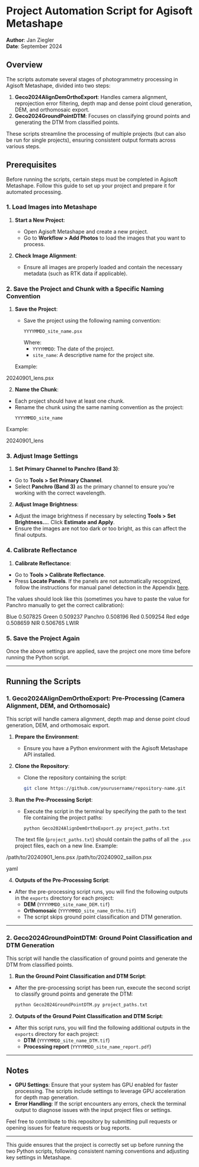 # Project Automation Script for Agisoft Metashape

**Author**: Jan Ziegler  
**Date**: September 2024

## Overview

The scripts automate several stages of photogrammetry processing in Agisoft Metashape, divided into two steps:

1. **Geco2024AlignDemOrthoExport**: Handles camera alignment, reprojection error filtering, depth map and dense point cloud generation, DEM, and orthomosaic export.
2. **Geco2024GroundPointDTM**: Focuses on classifying ground points and generating the DTM from classified points.

These scripts streamline the processing of multiple projects (but can also be run for single projects), ensuring consistent output formats across various steps.

## Prerequisites

Before running the scripts, certain steps must be completed in Agisoft Metashape. Follow this guide to set up your project and prepare it for automated processing.

### 1. Load Images into Metashape

1. **Start a New Project**:
   - Open Agisoft Metashape and create a new project.
   - Go to **Workflow > Add Photos** to load the images that you want to process.

2. **Check Image Alignment**:
   - Ensure all images are properly loaded and contain the necessary metadata (such as RTK data if applicable).

### 2. Save the Project and Chunk with a Specific Naming Convention

1. **Save the Project**:
   - Save the project using the following naming convention:
     ```
     YYYYMMDD_site_name.psx
     ```
     Where:
     - `YYYYMMDD`: The date of the project.
     - `site_name`: A descriptive name for the project site.

   Example:  

20240901_lens.psx


2. **Name the Chunk**:
- Each project should have at least one chunk.
- Rename the chunk using the same naming convention as the project:
  ```
  YYYYMMDD_site_name
  ```

Example:

20240901_lens


### 3. Adjust Image Settings

1. **Set Primary Channel to Panchro (Band 3)**:
- Go to **Tools > Set Primary Channel**.
- Select **Panchro (Band 3)** as the primary channel to ensure you're working with the correct wavelength.

2. **Adjust Image Brightness**:
- Adjust the image brightness if necessary by selecting **Tools > Set Brightness...**. Click **Estimate and Apply**.
- Ensure the images are not too dark or too bright, as this can affect the final outputs.

### 4. Calibrate Reflectance

1. **Calibrate Reflectance**:
- Go to **Tools > Calibrate Reflectance**.
- Press **Locate Panels**. If the panels are not automatically recognized, follow the instructions for manual panel detection in the Appendix [here](https://agisoft.freshdesk.com/support/solutions/articles/31000148381-micasense-altum-processing-workflow-including-reflectance-calibration-in-agisoft-metashape-professi).

The values should look like this (sometimes you have to paste the value for Panchro manually to get the correct calibration):

Blue 0.507825 Green 0.509237 Panchro 0.508196 Red 0.509254 Red edge 0.508659 NIR 0.506765 LWIR


### 5. Save the Project Again

Once the above settings are applied, save the project one more time before running the Python script.

---

## Running the Scripts

### 1. **Geco2024AlignDemOrthoExport**: Pre-Processing (Camera Alignment, DEM, and Orthomosaic)

This script will handle camera alignment, depth map and dense point cloud generation, DEM, and orthomosaic export.

1. **Prepare the Environment**:
   - Ensure you have a Python environment with the Agisoft Metashape API installed.

2. **Clone the Repository**:
   - Clone the repository containing the script:
     ```bash
     git clone https://github.com/yourusername/repository-name.git
     ```

3. **Run the Pre-Processing Script**:
   - Execute the script in the terminal by specifying the path to the text file containing the project paths:
     ```bash
     python Geco2024AlignDemOrthoExport.py project_paths.txt
     ```

   The text file (`project_paths.txt`) should contain the paths of all the `.psx` project files, each on a new line. Example:

/path/to/20240901_lens.psx /path/to/20240902_saillon.psx

yaml


4. **Outputs of the Pre-Processing Script**:
- After the pre-processing script runs, you will find the following outputs in the `exports` directory for each project:
  - **DEM** (`YYYYMMDD_site_name_DEM.tif`)
  - **Orthomosaic** (`YYYYMMDD_site_name_Ortho.tif`)
  - The script skips ground point classification and DTM generation.

---

### 2. **Geco2024GroundPointDTM**: Ground Point Classification and DTM Generation

This script will handle the classification of ground points and generate the DTM from classified points.

1. **Run the Ground Point Classification and DTM Script**:
- After the pre-processing script has been run, execute the second script to classify ground points and generate the DTM:
  ```bash
  python Geco2024GroundPointDTM.py project_paths.txt
  ```

2. **Outputs of the Ground Point Classification and DTM Script**:
- After this script runs, you will find the following additional outputs in the `exports` directory for each project:
  - **DTM** (`YYYYMMDD_site_name_DTM.tif`)
  - **Processing report** (`YYYYMMDD_site_name_report.pdf`)

---

## Notes

- **GPU Settings**: Ensure that your system has GPU enabled for faster processing. The scripts include settings to leverage GPU acceleration for depth map generation.
- **Error Handling**: If the script encounters any errors, check the terminal output to diagnose issues with the input project files or settings.

Feel free to contribute to this repository by submitting pull requests or opening issues for feature requests or bug reports.

---

This guide ensures that the project is correctly set up before running the two Python scripts, following consistent naming conventions and adjusting key settings in Metashape.

